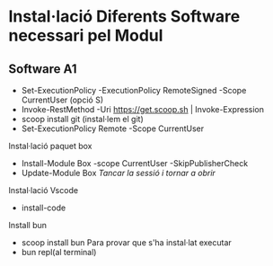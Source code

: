 # Instal·lació Diferents Software necessari pel Modul

## Software A1

  - Set-ExecutionPolicy -ExecutionPolicy RemoteSigned -Scope CurrentUser (opció S)
  - Invoke-RestMethod -Uri https://get.scoop.sh | Invoke-Expression
  - scoop install git (instal·lem el git)
  - Set-ExecutionPolicy Remote -Scope CurrentUser

Instal·lació paquet box
  - Install-Module Box -scope CurrentUser -SkipPublisherCheck
  - Update-Module Box
 *Tancar la sessió i tornar a obrir*

Instal·lació Vscode
  - install-code

Install bun
  - scoop install bun
Para provar que s'ha instal·lat executar
  - bun repl(al terminal)
